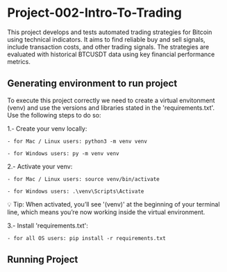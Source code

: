 # Project-002-Intro-To-Trading
This project develops and tests automated trading strategies for Bitcoin using technical indicators. It aims to find reliable buy and sell signals, include transaction costs, and other trading signals. The strategies are evaluated with historical BTCUSDT data using key financial performance metrics.


## Generating environment to run project

To execute this project correctly we need to create a virtual envitonment (venv) and use the versions and libraries stated in the 'requirements.txt'. Use the following steps to do so:

1.- Create your venv locally:

    - for Mac / Linux users: python3 -m venv venv

    - for Windows users: py -m venv venv

2.- Activate your venv:

    - for Mac / Linux users: source venv/bin/activate

    - for Windows users: .\venv\Scripts\Activate

💡 Tip: When activated, you’ll see '(venv)' at the beginning of your terminal line, which means you’re now working inside the virtual environment.

3.- Install 'requirements.txt':

    - for all OS users: pip install -r requirements.txt

## Running Project
    

